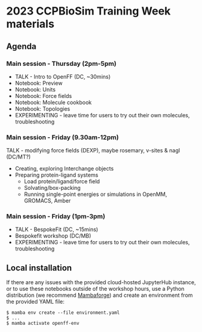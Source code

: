 # 2023 CCPBioSim Training Week materials

## Agenda

### Main session - Thursday (2pm-5pm)

* TALK - Intro to OpenFF (DC, ~30mins)
* Notebook: Preview
* Notebook: Units
* Notebook: Force fields
* Notebook: Molecule cookbook
* Notebook: Topologies
* EXPERIMENTING - leave time for users to try out their own molecules, troubleshooting

### Main session - Friday (9.30am-12pm)

TALK - modifying force fields (DEXP), maybe rosemary, v-sites & nagl (DC/MT?)

* Creating, exploring Interchange objects
* Preparing protein-ligand systems
  * Load protein/ligand/force field
  * Solvating/box-packing
  * Running single-point energies or simulations in OpenMM, GROMACS, Amber

### Main session - Friday (1pm-3pm)

* TALK - BespokeFit (DC, ~15mins)
* Bespokefit workshop (DC/MB)
* EXPERIMENTING - leave time for users to try out their own molecules, troubleshooting

## Local installation

If there are any issues with the provided cloud-hosted JupyterHub instance, or to use these notebooks outside of the workshop hours, use a Python distribution (we recommend [Mambaforge](https://docs.openforcefield.org/en/latest/install.html#quick-install-guide)) and create an environment from the provided YAML file:

```shell
$ mamba env create --file environment.yaml
$ ...
$ mamba activate openff-env
```
